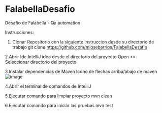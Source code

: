 # FalabellaDesafio
Desafio de Falabella - Qa automation

Instrucciones:
 1. Clonar Repositorio con la siguiente instruccion desde su directorio de trabajo
 git clone https://github.com/mjosebarrios/FalabellaDesafio
    
 2.Abrir Ide IntelliJ idea desde el directorio del proyecto
 Open >> Seleccionar directorio del proyecto
  
  3.Instalar dependencias de Maven
  Icono de flechas arriba/abajo de maven
    ![image](https://user-images.githubusercontent.com/114890234/193567453-3f7aa937-7039-449a-b2b2-c120e5a157e4.png)
    
    
    
    
  4.Abrir el terminal de comandos de IntelliJ
  
  5.Ejecutar comando para limpiar proyecto
  mvn clean
    
  6.Ejecutar comando para iniciar las pruebas
  mvn test

 
